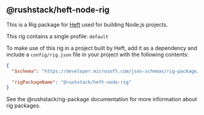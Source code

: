 ## @rushstack/heft-node-rig

This is a Rig package for [Heft](https://www.npmjs.com/package/@rushstack/heft)
used for building Node.js projects.

This rig contains a single profile: `default`

To make use of this rig in a project built by Heft, add it as a dependency and include a
`config/rig.json` file in your project with the following contents:

```JSON
{
  "$schema": "https://developer.microsoft.com/json-schemas/rig-package/rig.schema.json",

  "rigPackageName": "@rushstack/heft-node-rig"
}
```

See the @rushstack/rig-package documentation for more information about rig packages.
